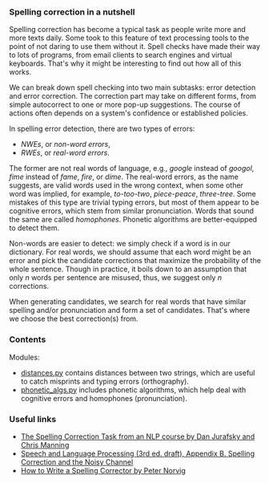 ### Spelling correction in a nutshell

Spelling correction has become a typical task as people write more and more texts daily. Some took to this feature of text processing tools to the point of not daring to use them without it. Spell checks have made their way to lots of programs, from email clients to search engines and virtual keyboards. That's why it might be interesting to find out how all of this works.

We can break down spell checking into two main subtasks: error detection and error correction. The correction part may take on different forms, from simple autocorrect to one or more pop-up suggestions. The course of actions often depends on a system's confidence or established policies.

In spelling error detection, there are two types of errors:

- *NWEs*, or *non-word errors*, 
- *RWEs*, or *real-word errors*.

The former are not real words of language, e.g., *google* instead of *googol*, *fime* instead of *fame*, *fire*, or *dime*. The real-word errors, as the name suggests, are valid words used in the wrong context, when some other word was implied, for example, *to-too-two*, *piece-peace*, *three-tree*. Some mistakes of this type are trivial typing errors, but most of them appear to be cognitive errors, which stem from similar pronunciation. Words that sound the same are called *homophones*. Phonetic algorithms are better-equipped to detect them.

Non-words are easier to detect: we simply check if a word is in our dictionary. For real words, we should assume that each word might be an error and pick the candidate corrections that maximize the probability of the whole sentence. Though in practice, it boils down to an assumption that only *n* words per sentence are misused, thus, we suggest only *n* corrections.

When generating candidates, we search for real words that have similar spelling and/or pronunciation and form a set of candidates. That's where we choose the best correction(s) from.

### Contents

Modules:
- [distances.py](https://github.com/onuf/spellchecker/blob/master/distances.py) contains distances between two strings, which are useful to catch misprints and typing errors (orthography).
- [phonetic_algs.py](https://github.com/onuf/spellchecker/blob/master/phonetic_algs.py) includes phonetic algorithms, which help deal with cognitive errors and homophones (pronunciation).

### Useful links

- [The Spelling Correction Task from an NLP course by Dan Jurafsky and Chris Manning](https://youtu.be/tD3Fp-dc0gs)
- [Speech and Language Processing (3rd ed. draft), Appendix B. 	Spelling Correction and the Noisy Channel](https://web.stanford.edu/~jurafsky/slp3/B.pdf)
- [How to Write a Spelling Corrector by Peter Norvig](https://norvig.com/spell-correct.html)
